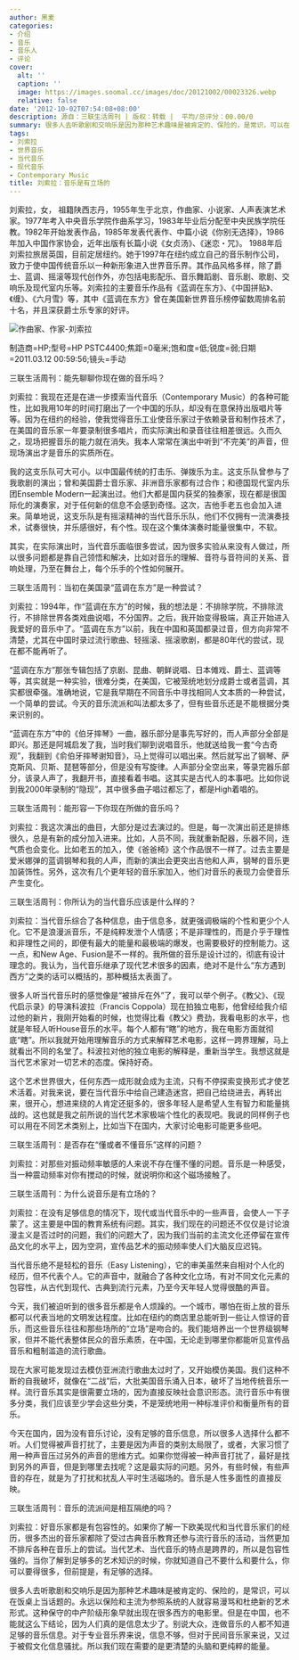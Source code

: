 ```yaml
---
author: 黑麦
categories:
- 介绍
- 音乐
- 音乐人
- 评论
cover:
  alt: ''
  caption: ''
  image: https://images.soomal.cc/images/doc/20121002/00023326.webp
  relative: false
date: '2012-10-02T07:54:08+08:00'
description: 源自：三联生活周刊 | 版权：转载 |  平均/总评分：00.00/0
summary: 很多人去听歌剧和交响乐是因为那种艺术趣味是被肯定的、保险的，是常识，可以在饭桌上当话题的。永远以保险和主流为参照系统的人就容易漫骂和杜绝新的艺术形式。这种保守的中产阶级形象早就出现在很多西方的电影里。但是在中国，也不能就这么下结论，因为人们真的是信息太少了……
tags:
- 刘索拉
- 世界音乐
- 当代音乐
- 现代音乐
- Contemporary Music
title: 刘索拉：音乐是有立场的
---
```


刘索拉，女， 祖籍陕西志丹，1955年生于北京，作曲家、小说家、人声表演艺术家。1977年考入中央音乐学院作曲系学习，1983年毕业后分配至中央民族学院任教。1982年开始发表作品，1985年发表代表作、中篇小说《你别无选择》，1986年加入中国作家协会，近年出版有长篇小说《女贞汤》、《迷恋・咒》。 1988年后刘索拉旅居英国，目前定居纽约。她于1997年在纽约成立自己的音乐制作公司，致力于使中国传统音乐以一种新形象进入世界音乐界。其作品风格多样，除了爵士、蓝调、摇滚等现代创作外，亦包括电影配乐、音乐舞蹈剧、音乐剧、歌剧、交响乐及现代室内乐等。刘索拉的主要音乐作品有《蓝调在东方》、《中国拼贴》、《缠》、《六月雪》等，其中《蓝调在东方》曾在美国新世界音乐榜停留数周排名前十名，并且深获爵士乐专家的好评。



![作曲家、作家-刘索拉](https://images.soomal.cc/images/doc/20121002/00023326.webp)

制造商=HP;型号=HP PSTC4400;焦距=0毫米;饱和度=低;锐度=弱;日期=2011.03.12 00:59:56;镜头=手动



三联生活周刊：能先聊聊你现在做的音乐吗？

刘索拉：我现在还是在进一步摸索当代音乐（Contemporary Music）的各种可能性，比如我用10年的时间打磨出了一个中国的乐队，却没有在意保持出版唱片等等。因为在纽约的经验，使我觉得音乐工业使音乐家过于依赖录音和制作技术了，在美国的音乐家一年要录制很多唱片，而实际演出和录音往往相差很远。久而久之，现场把握音乐的能力就在消失。我本人常常在演出中听到“不完美”的声音，但现场演出才是音乐的实质所在。
 
我的这支乐队可大可小。以中国最传统的打击乐、弹拨乐为主。这支乐队曾参与了我歌剧的演出；曾和美国爵士音乐家、非洲音乐家都有过合作；和德国现代室内乐团Ensemble Modern一起演出过。他们大都是国内获奖的独奏家，现在都是很国际化的演奏家，对于任何新的信息不会感到奇怪。这次，吉他手老五也会加入进来。简单地说，这支乐队是有摇滚精神的当代音乐乐队，他们不仅拥有一流演奏技术，试奏很快，并乐感很好，有个性。现在这个集体演奏时能量很集中，不软。

其实，在实际演出时，当代音乐面临很多尝试，因为很多实验从来没有人做过，所以很多问题都是靠自己领悟和解决，比如对音乐的理解、音符与音符间的关系、音响处理，乃至在舞台上，每个乐手的个性如何展开。

三联生活周刊：当初在美国录“蓝调在东方”是一种尝试？

刘索拉：1994年，作“蓝调在东方”的时候，我的想法是：不排除学院，不排除流行，不排除世界各类戏曲说唱，不分国界。之后，我开始变得极端，真正开始进入我爱好的音乐中了。“蓝调在东方”以前，我在中国和英国都录过音，但方向非常不清楚，尤其在中国时录过流行歌曲、轻摇滚、摇滚歌剧，都是80年代的尝试，现在都不能再听了。

“蓝调在东方”那张专辑包括了京剧、昆曲、朝鲜说唱、日本傩戏、爵士、蓝调等等，其实就是一种实验，很难分类，在美国，它被笼统地划分成爵士或者蓝调，其实都很牵强。准确地说，它是我早期在不同音乐中寻找相同人文本质的一种尝试，一个简单的尝试。今天的音乐流派和叫法都太多了，但有些音乐还是不能根据分类来识别的。

“蓝调在东方”中的《伯牙摔琴》一曲，器乐部分是事先写好的，而人声部分全部是即兴。那还是阿城启发了我，当时我们聊到说唱音乐，他就送给我一套“今古奇观”，我翻到《俞伯牙摔琴谢知音》，马上觉得可以唱出来。然后就写出了钢琴、萨克斯风、贝斯、琵琶等部分，但是没有写旋律。人声部分全空出来，等录完器乐部分，该录人声了，我翻开书，直接看着书唱。这其实是古代人的本事吧。比如你说到我2000年录制的“隐现”，其中很多曲子唱过都忘了，都是High着唱的。

三联生活周刊：能形容一下你现在所做的音乐吗？

刘索拉：我这次演出的曲目，大部分是过去演过的。但是，每一次演出前还是排练很久，总是有新的成分加入进来。比如，人员不同，我就重新配器，乐器不同，连气质也会变化。比如老五的加入，使《爸爸椅》这个作品很不一样了。过去主要是爱米娜弹的蓝调钢琴和我的人声，而新的演出会更突出吉他和人声，钢琴的音乐更加装饰性。另外，这次有几个更年轻的音乐家加入，他们对音乐的表现力会使音乐产生变化。

三联生活周刊：你所认为的当代音乐应该是什么样的？

刘索拉：当代音乐综合了各种信息，由于信息多，就更强调极端的个性和更少个人化。它不是浪漫派音乐，不是纯粹发泄个人情感；不是非理性的，而是介乎于理性和非理性之间的，即便有最大的能量和最极端的爆发，也需要极好的控制能力。这一点，和New Age、Fusion是不一样的。我所做的音乐是设计过的，彻底有设计理念的。我认为，当代音乐继承了现代艺术很多的因素，绝对不是什么“东方遇到西方”之类的话可以概括的，那种概括太表面了。

很多人听当代音乐时的感觉像是“被排斥在外”了，我可以举个例子。《教父》、《现代启示录》的导演科波拉（Francis Coppola）现在拍独立电影，他曾经给我介绍过他的新片，我刚开始看的时候，也觉得比看《教父》费劲，我看电影的水平，也就是年轻人听House音乐的水平。每个人都有“瞎”的地方，我在电影方面就彻底“瞎”。所以我就开始用理解音乐的方式来解释艺术电影，这样一跨界理解，马上就看出不同的名堂了。科波拉对他的独立电影的解释是，重新当学生。我想这就是当代艺术家对一切艺术的态度。保持好奇。

这个艺术世界很大，任何东西一成形就会成为主流，只有不停探索变换形式才使艺术活着。对我来说，要在当代音乐中给自己建造迷宫，把自己给绕进去，再转出来，很开心，想进来绕的人肯定还挺多的，很多年轻人是希望人生有智力和能量挑战的。这也就是我之前所说的当代艺术家极端个性化的表现吧。我说的同样例子也可以用在不同艺术类别上，比如当下在国内，大家讨论电影可能更多些吧。

三联生活周刊：是否存在“懂或者不懂音乐”这样的问题？

刘索拉：对那些对振动频率敏感的人来说不存在懂不懂的问题。音乐是一种感受，当一种震动频率对你有搅动的时候，就说明你和这个磁场接触了。

三联生活周刊：为什么说音乐是有立场的？

刘索拉：在没有足够信息的情况下，现代或当代音乐中的一些声音，会使人一下子蒙了。这主要是中国的教育系统有问题。其实，我们现在的问题还不仅仅是讨论浪漫主义是否过时的问题，我们的问题大了，因为我们当前的主流文化还停留在宣传品文化的水平上，因为空洞，宣传品艺术的振动频率使人们大脑反应迟钝。

当代音乐绝不是轻松的音乐（Easy Listening），它的审美虽然来自相对个人化的经历，但不代表个人。它的声音中，就融合了各种文化立场，有对不同文化元素的包容性，从古代到现代、古典到流行元素，乃至今天年轻人觉得很酷的声音。

今天，我们被迫听到的很多音乐都是令人烦躁的。一个城市，哪怕在街上放的音乐都可以代表当地的文明发达程度。比如在纽约的商店里总能听到一些让人惊讶的音乐，而这些音乐往往和那些场所的“立场”是吻合的。我们能培养出一个世界级钢琴家，但并不能代表整体民众的音乐素质，在中国，无论走到哪里你都能听见宣传品音乐和粗制滥造的流行歌曲。

现在大家可能发现过去模仿亚洲流行歌曲太过时了，又开始模仿美国。我们这种不断的自我破坏，就像在“二战”后，大批美国音乐涌入日本，破坏了当地传统音乐一样。流行音乐其实是很需要立场的，因为直接反映社会意识形态。流行音乐中有很多分类，我们应该至少学会这些分类，不是笼统地用一种标准评价和衡量所有的音乐。

今天在国内，因为没有音乐讨论，没有足够的音乐信息，所以很多人选择什么都不听。人们觉得被声音打扰了，主要是因为声音的类别太局限了，或者，大家习惯了用一种声音压过另外的声音的思维方式。如果你觉得被一种声音打扰了，最好是找到另外的声音，但是到哪里去找呢？这是最实际的问题。另外，有些时候，有些声音的存在，就是为了打扰和扰乱人平时生活磁场的。音乐是人性多面性的直接反映。

三联生活周刊：音乐的流派间是相互隔绝的吗？

刘索拉：好音乐家都是有包容性的。如果你了解一下欧美现代和当代音乐家们的经历，很多杰出的音乐家都除了受过古典音乐教育还参与流行音乐的活动，当然更加不排斥各种在音乐上的尝试。当代艺术、当代音乐的特点是跨界的，所以是包容性强的。当你了解到足够多的艺术知识的时候，你就知道自己不要什么和要什么，你可以要得很多，但前提是，有足够的选择。

很多人去听歌剧和交响乐是因为那种艺术趣味是被肯定的、保险的，是常识，可以在饭桌上当话题的。永远以保险和主流为参照系统的人就容易漫骂和杜绝新的艺术形式。这种保守的中产阶级形象早就出现在很多西方的电影里。但是在中国，也不能就这么下结论，因为人们真的是信息太少了。别说大众，连做音乐的人都不知道足够的音乐信息。对于专业音乐界来说，信息不够，但对于民间音乐家来说，又过于被假文化信息骚扰。所以我们现在需要的是更清楚的头脑和更纯粹的能量。